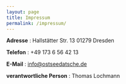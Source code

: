 ```yaml
---
layout: page
title: Impressum
permalink: /impressum/
---
```


**Adresse**
:    Hallstätter Str. 13
     01279 Dresden

**Telefon**
:     +49 173 6 56 42 13

**E-Mail**
:     [info@ostseedatsche.de](mailto:info@ostseedatsche.de)

**verantwortliche Person**
:    Thomas Lochmann
